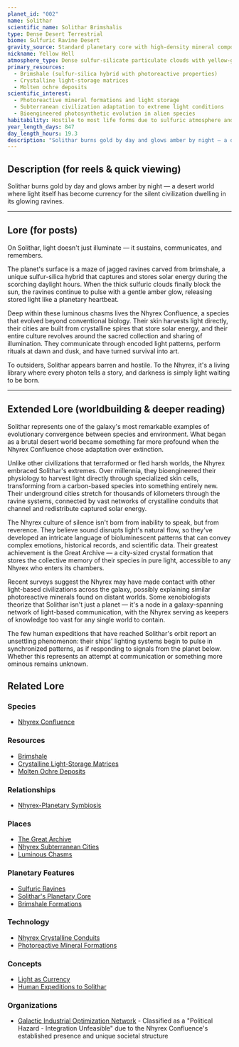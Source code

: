 ```yaml
---
planet_id: "002"
name: Solithar
scientific_name: Solithar Brimshalis
type: Dense Desert Terrestrial
biome: Sulfuric Ravine Desert
gravity_source: Standard planetary core with high-density mineral composition
nickname: Yellow Hell
atmosphere_type: Dense sulfur-silicate particulate clouds with yellow-gray haze; minimal solar penetration
primary_resources:
  - Brimshale (sulfur-silica hybrid with photoreactive properties)
  - Crystalline light-storage matrices
  - Molten ochre deposits
scientific_interest:
  - Photoreactive mineral formations and light storage
  - Subterranean civilization adaptation to extreme light conditions
  - Bioengineered photosynthetic evolution in alien species
habitability: Hostile to most life forms due to sulfuric atmosphere and extreme heat; habitable only in deep ravine systems with specialized adaptation
year_length_days: 847
day_length_hours: 19.3
description: "Solithar burns gold by day and glows amber by night — a desert world where light itself has become currency for the silent civilization dwelling in its glowing ravines."
---
```


## Description (for reels & quick viewing)
Solithar burns gold by day and glows amber by night — a desert world where light itself has become currency for the silent civilization dwelling in its glowing ravines.

---

## Lore (for posts)
On Solithar, light doesn't just illuminate — it sustains, communicates, and remembers.

The planet's surface is a maze of jagged ravines carved from brimshale, a unique sulfur-silica hybrid that captures and stores solar energy during the scorching daylight hours. When the thick sulfuric clouds finally block the sun, the ravines continue to pulse with a gentle amber glow, releasing stored light like a planetary heartbeat.

Deep within these luminous chasms lives the Nhyrex Confluence, a species that evolved beyond conventional biology. Their skin harvests light directly, their cities are built from crystalline spires that store solar energy, and their entire culture revolves around the sacred collection and sharing of illumination. They communicate through encoded light patterns, perform rituals at dawn and dusk, and have turned survival into art.

To outsiders, Solithar appears barren and hostile. To the Nhyrex, it's a living library where every photon tells a story, and darkness is simply light waiting to be born.

---

## Extended Lore (worldbuilding & deeper reading)
Solithar represents one of the galaxy's most remarkable examples of evolutionary convergence between species and environment. What began as a brutal desert world became something far more profound when the Nhyrex Confluence chose adaptation over extinction.

Unlike other civilizations that terraformed or fled harsh worlds, the Nhyrex embraced Solithar's extremes. Over millennia, they bioengineered their physiology to harvest light directly through specialized skin cells, transforming from a carbon-based species into something entirely new. Their underground cities stretch for thousands of kilometers through the ravine systems, connected by vast networks of crystalline conduits that channel and redistribute captured solar energy.

The Nhyrex culture of silence isn't born from inability to speak, but from reverence. They believe sound disrupts light's natural flow, so they've developed an intricate language of bioluminescent patterns that can convey complex emotions, historical records, and scientific data. Their greatest achievement is the Great Archive — a city-sized crystal formation that stores the collective memory of their species in pure light, accessible to any Nhyrex who enters its chambers.

Recent surveys suggest the Nhyrex may have made contact with other light-based civilizations across the galaxy, possibly explaining similar photoreactive minerals found on distant worlds. Some xenobiologists theorize that Solithar isn't just a planet — it's a node in a galaxy-spanning network of light-based communication, with the Nhyrex serving as keepers of knowledge too vast for any single world to contain.

The few human expeditions that have reached Solithar's orbit report an unsettling phenomenon: their ships' lighting systems begin to pulse in synchronized patterns, as if responding to signals from the planet below. Whether this represents an attempt at communication or something more ominous remains unknown.

## Related Lore
### Species
*   [Nhyrex Confluence](/species/nhyrex_confluence)

### Resources
*   [Brimshale](/resources/brimshale)
*   [Crystalline Light-Storage Matrices](/resources/crystalline_light_storage_matrices)
*   [Molten Ochre Deposits](/resources/molten_ochre_deposits)

### Relationships
*   [Nhyrex-Planetary Symbiosis](/relationships/solithar_nhyrex_planetary_symbiosis)

### Places
*   [The Great Archive](/places/the_great_archive)
*   [Nhyrex Subterranean Cities](/places/nhyrex_subterranean_cities)
*   [Luminous Chasms](/places/luminous_chasms)

### Planetary Features
*   [Sulfuric Ravines](/features/sulfuric_ravines)
*   [Solithar's Planetary Core](/features/solithars_planetary_core)
*   [Brimshale Formations](/features/brimshale_formations)

### Technology
*   [Nhyrex Crystalline Conduits](/technology/nhyrex_crystalline_conduits)
*   [Photoreactive Mineral Formations](/technology/photoreactive_mineral_formations)

### Concepts
*   [Light as Currency](/concepts/light_as_currency)
*   [Human Expeditions to Solithar](/concepts/human_expeditions_to_solithar)

### Organizations
*   [Galactic Industrial Optimization Network](/organizations/galactic_industrial_optimization_network) - Classified as a "Political Hazard - Integration Unfeasible" due to the Nhyrex Confluence's established presence and unique societal structure
